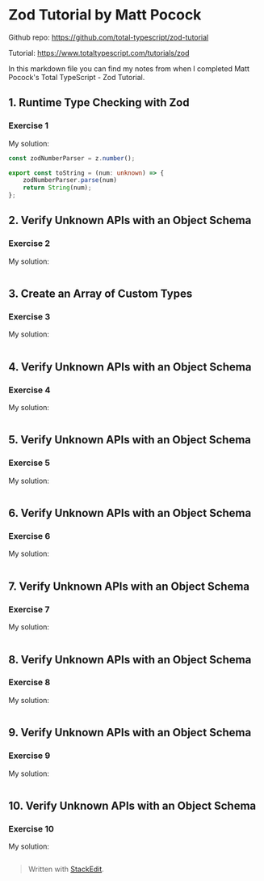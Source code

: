 
# Zod Tutorial by Matt Pocock

Github repo: https://github.com/total-typescript/zod-tutorial

Tutorial: https://www.totaltypescript.com/tutorials/zod

In this markdown file you can find my notes from when I completed Matt Pocock's Total TypeScript - Zod Tutorial.

## 1. Runtime Type Checking with Zod

### Exercise 1
My solution:
```ts
const zodNumberParser = z.number();

export const toString = (num: unknown) => {
    zodNumberParser.parse(num)
    return String(num);
};
```

## 2. Verify Unknown APIs with an Object Schema

### Exercise 2
My solution:
```ts
```

## 3. Create an Array of Custom Types

### Exercise 3
My solution:
```ts
```

## 4. Verify Unknown APIs with an Object Schema

### Exercise 4
My solution:
```ts
```

## 5. Verify Unknown APIs with an Object Schema

### Exercise 5
My solution:
```ts
```

## 6. Verify Unknown APIs with an Object Schema

### Exercise 6
My solution:
```ts
```

## 7. Verify Unknown APIs with an Object Schema

### Exercise 7
My solution:
```ts
```

## 8. Verify Unknown APIs with an Object Schema

### Exercise 8
My solution:
```ts
```

## 9. Verify Unknown APIs with an Object Schema

### Exercise 9
My solution:
```ts
```

## 10. Verify Unknown APIs with an Object Schema

### Exercise 10
My solution:
```ts
```
> Written with [StackEdit](https://stackedit.io/).
<!--stackedit_data:
eyJoaXN0b3J5IjpbLTE3NzQyNTQzNTAsNjkyMjI4OTg2XX0=
-->